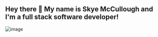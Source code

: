 ## Hey there 👋 My name is Skye McCullough and I'm a full stack software developer!


![image](https://storage.cloudconvert.com/tasks/72323231-5be2-4b82-95a0-0dec91e09bf1/cherry-blossom-moon.gif?AWSAccessKeyId=cloudconvert-production&Expires=1648324463&Signature=cOupQVwgUH64%2FqrFLf%2Fwwxb%2BFiM%3D&response-content-disposition=attachment%3B%20filename%3D%22cherry-blossom-moon.gif%22&response-content-type=image%2Fgif)
